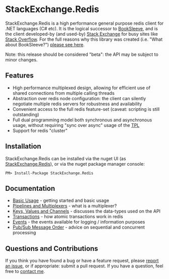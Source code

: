 StackExchange.Redis
===================

StackExchange.Redis is a high performance general purpose redis client for .NET languages (C# etc). It is the logical successor to [BookSleeve](https://code.google.com/p/booksleeve/),
and is the client developed-by (and used-by) [Stack Exchange](http://stackexchange.com/) for busy sites like [Stack Overflow](http://stackoverflow.com/). For the full reasons
why this library was created (i.e. "What about BookSleeve?") [please see here](http://marcgravell.blogspot.com/2014/03/so-i-went-and-wrote-another-redis-client.html).

Note: this release should be considered "beta": the API may be subject  to minor changes.

Features
--

- High performance multiplexed design, allowing for efficient use of shared connections from multiple calling threads
- Abstraction over redis node configuration: the client can silently negotiate multiple redis servers for robustness and availability
- Convenient access to the full redis feature-set (caveat: scripting is still outstanding)
- Full dual programming model both synchronous and asynchronous usage, without requiring "sync over async" usage of the [TPL][1]
- Support for redis "cluster"

Installation
---

StackExchange.Redis can be installed via the nuget UI (as [StackExchange.Redis](https://www.nuget.org/packages/StackExchange.Redis/)), or via the nuget package manager console:

    PM> Install-Package StackExchange.Redis

Documentation
---

- [Basic Usage](https://github.com/StackExchange/StackExchange.Redis/blob/master/Docs/Basics.md) - getting started and basic usage
- [Pipelines and Multiplexers](https://github.com/StackExchange/StackExchange.Redis/blob/master/Docs/PipelinesMultiplexers.md) - what is a multiplexer?
- [Keys, Values and Channels](https://github.com/StackExchange/StackExchange.Redis/blob/master/Docs/KeysValues.md) - discusses the data-types used on the API
- [Transactions](https://github.com/StackExchange/StackExchange.Redis/blob/master/Docs/Transactions.md) - how atomic transactions work in redis
- [Events](https://github.com/StackExchange/StackExchange.Redis/blob/master/Docs/Events.md) - the events available for logging / information purposes
- [Pub/Sub Message Order](https://github.com/StackExchange/StackExchange.Redis/blob/master/Docs/PubSubOrder.md) - advice on sequential and concurrent processing

Questions and Contributions
---

If you think you have found a bug or have a feature request, please [report an issue][2], or if appropriate: submit a pull request. If you have a question, feel free to [contact me](https://github.com/mgravell).

  [1]: http://msdn.microsoft.com/en-us/library/dd460717%28v=vs.110%29.aspx
  [2]: https://github.com/StackExchange/StackExchange.Redis/issues?state=open